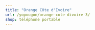 ```yaml
---
title: "Orange Côte d'Ivoire"
url: /yopougon/orange-cote-divoire-3/
shop: téléphone portable
---
```

